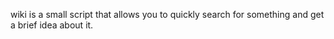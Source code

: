wiki is a small script that allows you to quickly search for something and get a brief idea about it.
